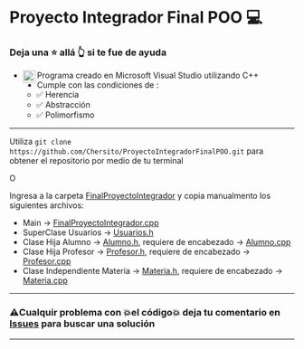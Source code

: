 # Proyecto Integrador Final POO 💻
### Deja una ⭐  allá 👆 si te fue de ayuda
- Programa creado en Microsoft Visual Studio utilizando C++ <img align="left" alt="C++" width="22px" src="https://raw.githubusercontent.com/jmnote/z-icons/master/svg/cpp.svg" />
- Cumple con las condiciones de :
   * ✅ Herencia
   * ✅ Abstracción
   * ✅ Polimorfismo
 ---  
Utiliza `git clone https://github.com/Chersito/ProyectoIntegradorFinalPOO.git` para obtener el repositorio por medio de tu terminal  

O 

Ingresa a la carpeta [FinalProyectoIntegrador](https://github.com/Chersito/ProyectoIntegradorFinalPOO/tree/main/FinalProyectoIntegrador) y copia manualmento los siguientes archivos: 

* Main -> [FinalProyectoIntegrador.cpp](https://github.com/Chersito/ProyectoIntegradorFinalPOO/blob/main/FinalProyectoIntegrador/FinalProyectoIntegrador.cpp)
* SuperClase Usuarios ->  [Usuarios.h](https://github.com/Chersito/ProyectoIntegradorFinalPOO/blob/main/FinalProyectoIntegrador/Usuarios.h) 
* Clase Hija Alumno -> [Alumno.h](https://github.com/Chersito/ProyectoIntegradorFinalPOO/blob/main/FinalProyectoIntegrador/Alumno.h), requiere de encabezado -> [Alumno.cpp](https://github.com/Chersito/ProyectoIntegradorFinalPOO/blob/main/FinalProyectoIntegrador/Alumno.cpp)
*  Clase Hija Profesor -> [Profesor.h](https://github.com/Chersito/ProyectoIntegradorFinalPOO/blob/main/FinalProyectoIntegrador/Profesor.h), requiere de encabezado -> [Profesor.cpp](https://github.com/Chersito/ProyectoIntegradorFinalPOO/blob/main/FinalProyectoIntegrador/Profesor.cpp)
* Clase Independiente Materia -> [Materia.h](https://github.com/Chersito/ProyectoIntegradorFinalPOO/blob/main/FinalProyectoIntegrador/Materia.h), requiere de encabezado -> [Materia.cpp](https://github.com/Chersito/ProyectoIntegradorFinalPOO/blob/main/FinalProyectoIntegrador/Materia.cpp)

---

### ⚠️Cualquir problema con 💥el código💥 deja tu comentario en [Issues](https://github.com/Chersito/ProyectoIntegradorFinalPOO/issues) para buscar una solución 

---
